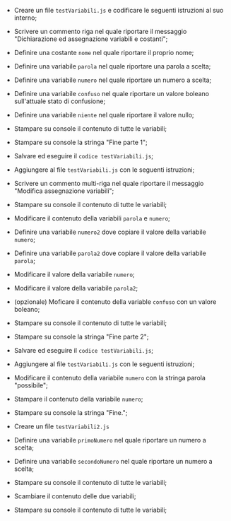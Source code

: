 - Creare un file `testVariabili.js` e codificare le seguenti istruzioni al suo interno;
- Scrivere un commento riga nel quale riportare il messaggio "Dichiarazione ed assegnazione variabili e costanti";
- Definire una costante `nome` nel quale riportare il proprio nome;
- Definire una variabile `parola` nel quale riportare una parola a scelta;
- Definire una variabile `numero` nel quale riportare un numero a scelta;
- Definire una variabile `confuso` nel quale riportare un valore boleano sull'attuale stato di confusione;
- Definire una variabile `niente` nel quale riportare il valore nullo;
- Stampare su console il contenuto di tutte le variabili;
- Stampare su console la stringa "Fine parte 1";
- Salvare ed eseguire il `codice testVariabili.js`;

- Aggiungere al file `testVariabili.js` con le seguenti istruzioni;
- Scrivere un commento multi-riga nel quale riportare il messaggio "Modifica assegnazione variabili";
- Stampare su console il contenuto di tutte le variabili;
- Modificare il contenuto della variabili `parola` e `numero`;
- Definire una variabile `numero2` dove copiare il valore della variabile `numero`;
- Definire una variabile `parola2` dove copiare il valore della variabile `parola`;
- Modificare il valore della variabile `numero`;
- Modificare il valore della variabile `parola2`;
- (opzionale) Moficare il contenuto della variable `confuso` con un valore boleano;
- Stampare su console il contenuto di tutte le variabili;
- Stampare su console la stringa "Fine parte 2";
- Salvare ed eseguire il `codice testVariabili.js`;

- Aggiungere al file `testVariabili.js` con le seguenti istruzioni;
- Modificare il contenuto della variabile `numero` con la stringa parola "possibile";
- Stampare il contenuto della variabile `numero`;
- Stampare su console la stringa "Fine.";

- Creare un file `testVariabili2.js`
- Definire una variabile `primoNumero` nel quale riportare un numero a scelta;
- Definire una variabile `secondoNumero` nel quale riportare un numero a scelta;
- Stampare su console il contenuto di tutte le variabili;
- Scambiare il contenuto delle due variabili;
- Stampare su console il contenuto di tutte le variabili;